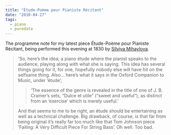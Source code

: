 ```yaml
---
title: "Étude-Poème pour Pianiste Récitant"
date: "2010-04-27"
tags: 
  - piano
  - puredata
---
```


The programme note for my latest piece Étude-Poème pour Pianiste Récitant, being performed this evening at 1830 by [Silviya Mihaylova](http://silviyamihaylova.com/).

> 'So, here’s the idea; a piano étude where the pianist speaks to the audience, playing along with what she is saying. This idea has several things going for it, for one, hopefully nobody else will have hit on the selfsame thing. Also… here’s what it says in the Oxford Companion to Music, under ‘étude’;
> 
> > ‘The essence of the genre is revealed in the title of one of J. B. Cramer’s sets, “Dulce et utile” (“sweet and useful”), as distinct from an ‘exercise’ which is merely useful.’
> 
> And that seems to me to be right, an étude should be entertaining as well as a technical challenge. Big drawback, of course, is that far from being original it’s really far too much like that Tom Johnson piece ‘Failing: A Very Difficult Piece For String Bass’. Oh well. Too bad.
